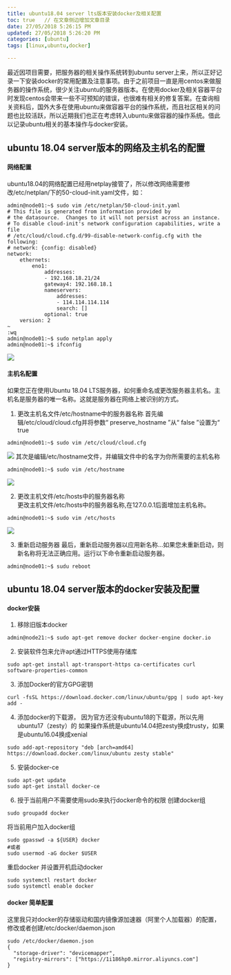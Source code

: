 ```yaml
---
title: ubuntu18.04 server lts版本安装docker及相关配置
toc: true   // 在文章侧边增加文章目录
date: 27/05/2018 5:26:15 PM 
updated: 27/05/2018 5:26:20 PM 
categories: [ubuntu]
tags: [linux,ubuntu,docker]

---
```


最近因项目需要，把服务器的相关操作系统转到ubuntu server上来，所以正好记录一下安装docker的常用配置及注意事项。由于之前项目一直是用centos来做服务器的操作系统，很少关注ubuntu的服务器版本。在使用docker及相关容器平台时发现centos会带来一些不可预知的错误，也很难有相关的修复答案。在查询相关资料后，国外大多在使用ubuntu来做容器平台的操作系统，而且社区相关的问题也比较活跃，所以近期我们也正在考虑转入ubuntu来做容器的操作系统。借此以记录ubuntu相关的基本操作与docker安装。

## ubuntu 18.04 server版本的网络及主机名的配置
#### 网络配置
ubuntu18.04的网络配置已经用netplay接管了，所以修改网络需要修改/etc/netplan/下的50-cloud-init.yaml文件，如：

```shell
admin@node01:~$ sudo vim /etc/netplan/50-cloud-init.yaml
# This file is generated from information provided by# the datasource.  Changes to it will not persist across an instance.# To disable cloud-init's network configuration capabilities, write a file# /etc/cloud/cloud.cfg.d/99-disable-network-config.cfg with the following:# network: {config: disabled}network:    ethernets:        eno1:            addresses:            - 192.168.18.21/24            gateway4: 192.168.18.1            nameservers:                addresses:                - 114.114.114.114                search: []            optional: true    version: 2~                                                                                                                                                                                  :wq
admin@node01:~$ sudo netplan apply
admin@node01:~$ ifconfig
```
![](/images/linux/ubuntu-01/15274068318377.jpg)

#### 主机名配置
如果您正在使用Ubuntu 18.04 LTS服务器，如何重命名或更改服务器主机名。主机名是服务器的唯一名称。这就是服务器在网络上被识别的方式。
1. 更改主机名文件/etc/hostname中的服务器名称 
首先编辑/etc/cloud/cloud.cfg并将参数“ preserve_hostname ”从“ false ”设置为“ true

```
admin@node01:~$ sudo vim /etc/cloud/cloud.cfg
```
![](/images/linux/ubuntu-01/15274072047285.jpg)
其次是编辑/etc/hostname文件，并编辑文件中的名字为你所需要的主机名称  
```
admin@node01:~$ sudo vim /etc/hostname
```
![](/images/linux/ubuntu-01/15274073917659.jpg)

2. 更改主机文件/etc/hosts中的服务器名称  
更改主机文件/etc/hosts中的服务器名称,在127.0.0.1后面增加主机名称。
```
admin@node01:~$ sudo vim /etc/hosts
```
![](/images/linux/ubuntu-01/15274075104177.jpg)

3. 重新启动服务器
最后，重新启动服务器以应用新名称...如果您未重新启动，则新名称将无法正确应用。运行以下命令重新启动服务器。

```
admin@node01:~$ sudu reboot
```
## ubuntu 18.04 server版本的docker安装及配置
#### docker安装
1. 移除旧版本docker 

```
admin@node21:~$ sudo apt-get remove docker docker-engine docker.io 
```
2. 安装软件包来允许apt通过HTTPS使用存储库 

```
sudo apt-get install apt-transport-https ca-certificates curl software-properties-common 
```
3. 添加Docker的官方GPG密钥 

```
curl -fsSL https://download.docker.com/linux/ubuntu/gpg | sudo apt-key add - 
```
4. 添加docker的下载源，
因为官方还没有ubuntu18的下载源，所以先用ubuntu17（zesty）的 
如果操作系统是ubuntu14.04把zesty换成trusty，如果是ubuntu16.04换成xenial 

```
sudo add-apt-repository "deb [arch=amd64] https://download.docker.com/linux/ubuntu zesty stable" 
```
5. 安装docker-ce 

```
sudo apt-get update 
sudo apt-get install docker-ce
```
6. 授于当前用户不需要使用sudo来执行docker命令的权限 
创建docker组 

```
sudo groupadd docker 
```
将当前用户加入docker组 

```
sudo gpasswd -a ${USER} docker 
#或者 
sudo usermod -aG docker $USER
```
重启docker 并设置开机启动docker

```
sudo systemctl restart docker
sudo systemctl enable docker
```
#### docker 简单配置
这里我只对docker的存储驱动和国内镜像源加速器（阿里个人加载器）的配置，修改或者创建/etc/docker/daemon.json

```
sudo /etc/docker/daemon.json
{
  "storage-driver": "devicemapper",
  "registry-mirrors": ["https://1i186hp0.mirror.aliyuncs.com"]
}
```


